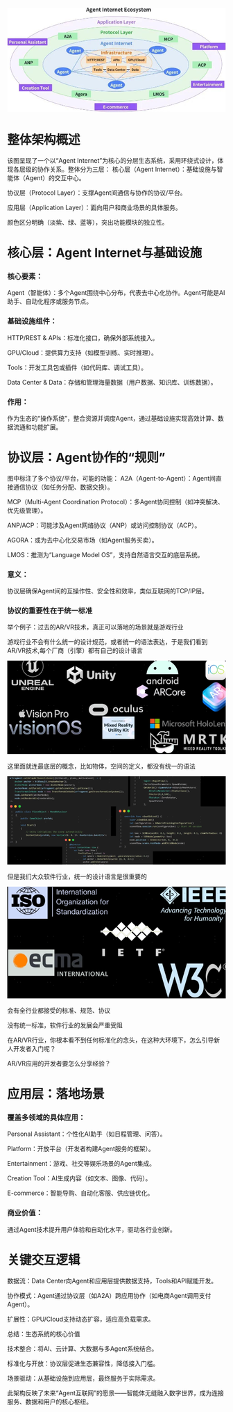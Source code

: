 ![img.png](img/img5.png)

# 整体架构概述

该图呈现了一个以“Agent Internet”为核心的分层生态系统，采用环绕式设计，体现各层级的协作关系。整体分为三层：
核心层（Agent Internet）：基础设施与智能体（Agent）的交互中心。

协议层（Protocol Layer）：支撑Agent间通信与协作的协议/平台。

应用层（Application Layer）：面向用户和商业场景的具体服务。

颜色区分明确（淡紫、绿、蓝等），突出功能模块的独立性。

# 核心层：Agent Internet与基础设施

### 核心要素：
Agent（智能体）：多个Agent围绕中心分布，代表去中心化协作。Agent可能是AI助手、自动化程序或服务节点。

### 基础设施组件：

HTTP/REST & APIs：标准化接口，确保外部系统接入。

GPU/Cloud：提供算力支持（如模型训练、实时推理）。

Tools：开发工具包或插件（如代码库、调试工具）。

Data Center & Data：存储和管理海量数据（用户数据、知识库、训练数据）。

### 作用：  
作为生态的“操作系统”，整合资源并调度Agent，通过基础设施实现高效计算、数据流通和功能扩展。

# 协议层：Agent协作的“规则”

图中标注了多个协议/平台，可能的功能：
A2A（Agent-to-Agent）：Agent间直接通信协议（如任务分配、数据交换）。

MCP（Multi-Agent Coordination Protocol）：多Agent协同控制（如冲突解决、优先级管理）。

ANP/ACP：可能涉及Agent网络协议（ANP）或访问控制协议（ACP）。

AGORA：或为去中心化交易市场（如Agent服务买卖）。

LMOS：推测为“Language Model OS”，支持自然语言交互的底层系统。

### 意义：  
协议层确保Agent间的互操作性、安全性和效率，类似互联网的TCP/IP层。

### 协议的重要性在于统一标准

举个例子：过去的AR/VR技术，真正可以落地的场景就是游戏行业

游戏行业不会有什么统一的设计规范，或者统一的语法表达，于是我们看到AR/VR技术,每个厂商（引擎）都有自己的设计语言

![img.png](img.png)

这里面就连最底层的概念，比如物体，空间的定义，都没有统一的语法

![img_1.png](img_1.png)

但是我们大众软件行业，统一的设计语言是很重要的

![img_2.png](img_2.png)

会有全行业都接受的标准、规范、协议

没有统一标准，软件行业的发展会严重受阻

在AR/VR行业，你根本看不到任何标准化的念头，在这种大环境下，怎么引导新人开发者入门呢？

AR/VR应用的开发者要怎么分享经验？

# 应用层：落地场景

### 覆盖多领域的具体应用：
Personal Assistant：个性化AI助手（如日程管理、问答）。

Platform：开放平台（开发者构建Agent服务的框架）。

Entertainment：游戏、社交等娱乐场景的Agent集成。

Creation Tool：AI生成内容（如文本、图像、代码）。

E-commerce：智能导购、自动化客服、供应链优化。

### 商业价值：  
通过Agent技术提升用户体验和自动化水平，驱动各行业创新。

# 关键交互逻辑

数据流：Data Center向Agent和应用层提供数据支持，Tools和API赋能开发。

协作模式：Agent通过协议层（如A2A）跨应用协作（如电商Agent调用支付Agent）。

扩展性：GPU/Cloud支持动态扩容，适应高负载需求。

总结：生态系统的核心价值

技术整合：将AI、云计算、大数据与多Agent系统结合。

标准化与开放：协议层促进生态兼容性，降低接入门槛。

场景驱动：从基础设施到应用层，最终服务于实际需求。

此架构反映了未来“Agent互联网”的愿景——智能体无缝融入数字世界，成为连接服务、数据和用户的核心枢纽。